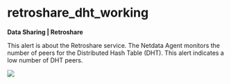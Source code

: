 # retroshare_dht_working

**Data Sharing | Retroshare**

This alert is about the Retroshare service. The Netdata Agent monitors the number of peers for the Distributed Hash
Table (DHT). This alert indicates a low number of DHT peers.

![](https://drive.google.com/uc?export=view&id=1elXR92OQn3sWVGXUCjpGi-NwcLNYE24g)
